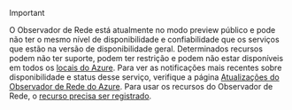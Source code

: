 > [!IMPORTANT]
> O Observador de Rede está atualmente no modo preview público e pode não ter o mesmo nível de disponibilidade e confiabilidade que os serviços que estão na versão de disponibilidade geral. Determinados recursos podem não ter suporte, podem ter restrição e podem não estar disponíveis em todos os [locais do Azure](https://azure.microsoft.com/regions/). Para ver as notificações mais recentes sobre disponibilidade e status desse serviço, verifique a página [Atualizações do Observador de Rede do Azure](https://azure.microsoft.com/updates/?product=network-watcher). Para usar os recursos do Observador de Rede, o [recurso precisa ser registrado](../articles/network-watcher/network-watcher-create.md#register-the-preview-capability).